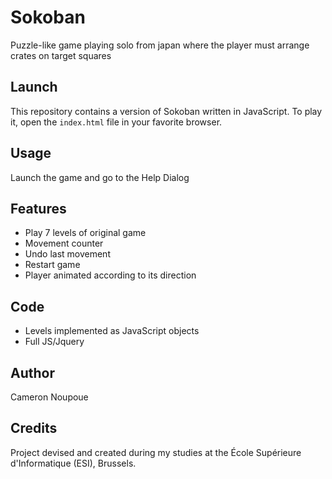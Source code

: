 # Sokoban

Puzzle-like game playing solo from japan where the player must arrange crates on target squares

## Launch
This repository contains a version of Sokoban written in JavaScript.
To play it, open the `index.html` file in your favorite browser.

## Usage
Launch the game and go to the Help Dialog

## Features
* Play 7 levels of original game
* Movement counter
* Undo last movement
* Restart game
* Player animated according to its direction

## Code
* Levels implemented as JavaScript objects
* Full JS/Jquery

## Author
Cameron Noupoue

## Credits

Project devised and created during my studies at the École Supérieure d'Informatique (ESI), Brussels.
